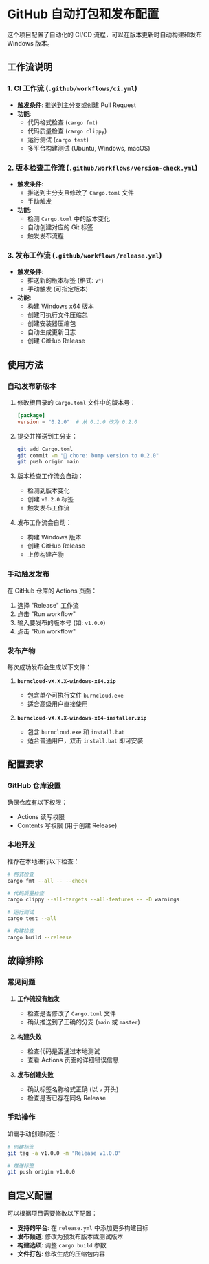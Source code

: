 # GitHub 自动打包和发布配置

这个项目配置了自动化的 CI/CD 流程，可以在版本更新时自动构建和发布 Windows 版本。

## 工作流说明

### 1. CI 工作流 (`.github/workflows/ci.yml`)
- **触发条件**: 推送到主分支或创建 Pull Request
- **功能**:
  - 代码格式检查 (`cargo fmt`)
  - 代码质量检查 (`cargo clippy`)
  - 运行测试 (`cargo test`)
  - 多平台构建测试 (Ubuntu, Windows, macOS)

### 2. 版本检查工作流 (`.github/workflows/version-check.yml`)
- **触发条件**:
  - 推送到主分支且修改了 `Cargo.toml` 文件
  - 手动触发
- **功能**:
  - 检测 `Cargo.toml` 中的版本变化
  - 自动创建对应的 Git 标签
  - 触发发布流程

### 3. 发布工作流 (`.github/workflows/release.yml`)
- **触发条件**:
  - 推送新的版本标签 (格式: `v*`)
  - 手动触发 (可指定版本)
- **功能**:
  - 构建 Windows x64 版本
  - 创建可执行文件压缩包
  - 创建安装器压缩包
  - 自动生成更新日志
  - 创建 GitHub Release

## 使用方法

### 自动发布新版本

1. 修改根目录的 `Cargo.toml` 文件中的版本号：
   ```toml
   [package]
   version = "0.2.0"  # 从 0.1.0 改为 0.2.0
   ```

2. 提交并推送到主分支：
   ```bash
   git add Cargo.toml
   git commit -m "🔖 chore: bump version to 0.2.0"
   git push origin main
   ```

3. 版本检查工作流会自动：
   - 检测到版本变化
   - 创建 `v0.2.0` 标签
   - 触发发布工作流

4. 发布工作流会自动：
   - 构建 Windows 版本
   - 创建 GitHub Release
   - 上传构建产物

### 手动触发发布

在 GitHub 仓库的 Actions 页面：

1. 选择 "Release" 工作流
2. 点击 "Run workflow"
3. 输入要发布的版本号 (如: `v1.0.0`)
4. 点击 "Run workflow"

### 发布产物

每次成功发布会生成以下文件：

1. **`burncloud-vX.X.X-windows-x64.zip`**
   - 包含单个可执行文件 `burncloud.exe`
   - 适合高级用户直接使用

2. **`burncloud-vX.X.X-windows-x64-installer.zip`**
   - 包含 `burncloud.exe` 和 `install.bat`
   - 适合普通用户，双击 `install.bat` 即可安装

## 配置要求

### GitHub 仓库设置

确保仓库有以下权限：
- Actions 读写权限
- Contents 写权限 (用于创建 Release)

### 本地开发

推荐在本地进行以下检查：

```bash
# 格式检查
cargo fmt --all -- --check

# 代码质量检查
cargo clippy --all-targets --all-features -- -D warnings

# 运行测试
cargo test --all

# 构建检查
cargo build --release
```

## 故障排除

### 常见问题

1. **工作流没有触发**
   - 检查是否修改了 `Cargo.toml` 文件
   - 确认推送到了正确的分支 (`main` 或 `master`)

2. **构建失败**
   - 检查代码是否通过本地测试
   - 查看 Actions 页面的详细错误信息

3. **发布创建失败**
   - 确认标签名称格式正确 (以 `v` 开头)
   - 检查是否已存在同名 Release

### 手动操作

如需手动创建标签：

```bash
# 创建标签
git tag -a v1.0.0 -m "Release v1.0.0"

# 推送标签
git push origin v1.0.0
```

## 自定义配置

可以根据项目需要修改以下配置：

- **支持的平台**: 在 `release.yml` 中添加更多构建目标
- **发布频道**: 修改为预发布版本或测试版本
- **构建选项**: 调整 `cargo build` 参数
- **文件打包**: 修改生成的压缩包内容